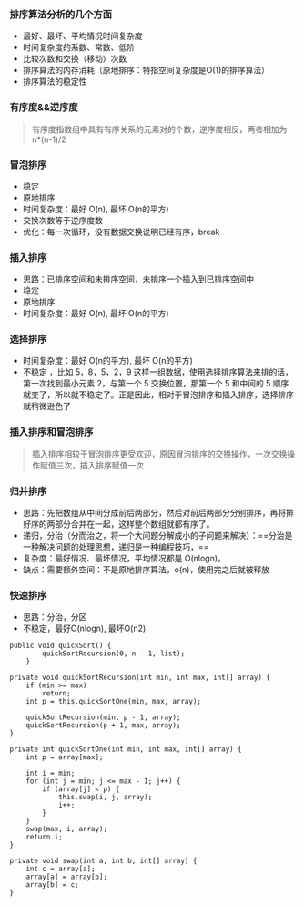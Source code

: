 ### 排序算法分析的几个方面
- 最好、最坏、平均情况时间复杂度
- 时间复杂度的系数、常数、低阶
- 比较次数和交换（移动）次数
- 排序算法的内存消耗（原地排序：特指空间复杂度是O(1)的排序算法）
- 排序算法的稳定性

### 有序度&&逆序度
> 有序度指数组中具有有序关系的元素对的个数，逆序度相反，两者相加为 n*(n-1)/2



### 冒泡排序
- 稳定
- 原地排序
- 时间复杂度：最好 O(n), 最坏 O(n的平方)
- 交换次数等于逆序度数
- 优化：每一次循环，没有数据交换说明已经有序，break
 
### 插入排序
- 思路：已排序空间和未排序空间，未排序一个插入到已排序空间中
- 稳定
- 原地排序
- 时间复杂度：最好 O(n), 最坏 O(n的平方)

### 选择排序
- 时间复杂度：最好 O(n的平方), 最坏 O(n的平方)
- 不稳定 ，比如 5，8，5，2，9 这样一组数据，使用选择排序算法来排的话，第一次找到最小元素 2，与第一个 5 交换位置，那第一个 5 和中间的 5 顺序就变了，所以就不稳定了。正是因此，相对于冒泡排序和插入排序，选择排序就稍微逊色了


### 插入排序和冒泡排序

> 插入排序相较于冒泡排序更受欢迎，原因冒泡排序的交换操作，一次交换操作赋值三次，插入排序赋值一次

### 归并排序
- 思路：先把数组从中间分成前后两部分，然后对前后两部分分别排序，再将排好序的两部分合并在一起，这样整个数组就都有序了。
- 递归，分治（分而治之，将一个大问题分解成小的子问题来解决）：==分治是一种解决问题的处理思想，递归是一种编程技巧，==
- 复杂度：最好情况、最坏情况，平均情况都是 O(nlogn)。
- 缺点：需要额外空间：不是原地排序算法，o(n)，使用完之后就被释放

### 快速排序 
- 思路：分治，分区
- 不稳定，最好O(nlogn), 最坏O(n2)
```
public void quickSort() {
        quickSortRecursion(0, n - 1, list);
    }

private void quickSortRecursion(int min, int max, int[] array) {
    if (min >= max)
    	return;
    int p = this.quickSortOne(min, max, array);

    quickSortRecursion(min, p - 1, array);
    quickSortRecursion(p + 1, max, array);
}

private int quickSortOne(int min, int max, int[] array) {
    int p = array[max];

	int i = min;
	for (int j = min; j <= max - 1; j++) {
	    if (array[j] < p) {
	        this.swap(i, j, array);
	        i++;
	    }
	}
	swap(max, i, array);
	return i;
}

private void swap(int a, int b, int[] array) {
    int c = array[a];
    array[a] = array[b];
    array[b] = c;
}
```


